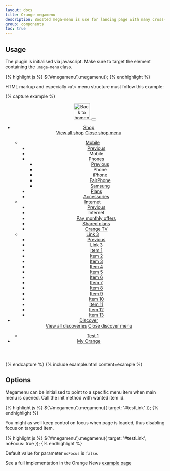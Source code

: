 ```yaml
---
layout: docs
title: Orange megamenu
description: Boosted mega-menu is use for landing page with many cross-link
group: components
toc: true
---
```


## Usage

The plugin is initialised via javascript. Make sure to target the element containing the `.mega-menu` class.

{% highlight js %}
$('#megamenu').megamenu();
{% endhighlight %}

HTML markup and especially `<ul>` menu structure must follow this example:

{% capture example %}
<header role="banner">
    <nav class="navbar navbar-dark navbar-expand-md" role="navigation">
        <div class="container-lg">
          <a class="navbar-brand" href="#">
            <img src="../../dist/img/orange_logo.svg" alt="Back to homepage" title="Back to homepage" width="50" height="50"/>
          </a>
          <button class="navbar-toggler d-md-none collapsed" type="button" 
                  data-toggle="collapse" data-target="#megamenu" 
                  aria-controls="megamenu" aria-expanded="false" aria-label="Toggle navigation">
            <span aria-hidden="true" class="navbar-toggler-icon"></span>
          </button>
          <div class="mega-menu navbar-collapse collapse" id="megamenu">
            <ul class="navbar-nav">
              <li class="nav-item">
                <a class="nav-link" href="#mega-level-1-collapse" data-toggle="collapse">Shop</a>
                <div class="mega-menu-panel collapse" id="mega-level-1-collapse">
                  <div class="container-lg">
                    <a class="nav-link all" href="#">View all shop</a>
                    <a class="nav-link close ml-auto" data-toggle="collapse" href="#mega-level-1-collapse" aria-expanded="false" aria-controls="mega-level-1-collapse" title="Close shop menu">
                      <span class="sr-only">Close shop menu</span>
                    </a>
                  </div>
                  <div class="container-lg">
                    <ul class="navbar-nav">
                      <li class="nav-item col col-md-4">
                        <a class="nav-link" href="#">Mobile</a>
                        <ul class="navbar-nav">
                          <li class="nav-item"><a class="nav-link back" href="#">Previous</a></li>
                          <li class="nav-item"><span class="nav-heading text-primary">Mobile</span></li>
                          <li class="nav-item">
                            <a class="nav-link" href="#">Phones</a>
                            <ul class="navbar-nav">
                              <li class="nav-item"><a class="nav-link back" href="#">Previous</a></li>
                              <li class="nav-item"><span class="nav-heading text-primary">Phone</span></li>
                              <li class="nav-item"><a class="nav-link" href="#">iPhone</a></li>
                              <li class="nav-item"><a class="nav-link" href="#">FairPhone</a></li>
                              <li class="nav-item"><a class="nav-link" href="#">Samsung</a></li>
                            </ul>
                          </li>
                          <li class="nav-item"><a class="nav-link active" href="#">Plans</a></li>
                          <li class="nav-item"><a class="nav-link" href="#">Accessories</a></li>
                        </ul>
                      </li>
                      <li class="nav-item col col-md-4">
                        <a class="nav-link" href="#">Internet</a>
                        <ul class="navbar-nav">
                          <li class="nav-item"><a class="nav-link back" href="#">Previous</a></li>
                          <li class="nav-item"><span class="nav-heading text-primary">Internet</span></li>
                          <li class="nav-item"><a class="nav-link" href="#">Pay monthly offers</a></li>
                          <li class="nav-item"><a class="nav-link" href="#">Shared plans</a></li>
                          <li class="nav-item"><a class="nav-link" href="#">Orange TV</a></li>
                        </ul>
                      </li>
                      <li class="nav-item col col-md-4">
                        <a class="nav-link" href="#">Link 3</a>
                        <ul class="navbar-nav">
                          <li class="nav-item"><a class="nav-link back" href="#">Previous</a></li>
                          <li class="nav-item"><span class="nav-heading text-primary">Link 3</span></li>
                          <li class="nav-item"><a class="nav-link" href="#">Item 1</a></li>
                          <li class="nav-item"><a class="nav-link" href="#">Item 2</a></li>
                          <li class="nav-item"><a class="nav-link" href="#">Item 3</a></li>
                          <li class="nav-item"><a class="nav-link" href="#">Item 4</a></li>
                          <li class="nav-item"><a class="nav-link" href="#">Item 5</a></li>
                          <li class="nav-item"><a class="nav-link" href="#">Item 6</a></li>
                          <li class="nav-item"><a class="nav-link" href="#">Item 7</a></li>
                          <li class="nav-item"><a class="nav-link" href="#">Item 8</a></li>
                          <li class="nav-item"><a class="nav-link" href="#">Item 9</a></li>
                          <li class="nav-item"><a class="nav-link" href="#">Item 10</a></li>
                          <li class="nav-item"><a class="nav-link" href="#">Item 11</a></li>
                          <li class="nav-item"><a class="nav-link" href="#">Item 12</a></li>
                          <li class="nav-item"><a class="nav-link" href="#">Item 13</a></li>
                        </ul>
                      </li>
                    </ul>
                  </div>
                </div>
              </li>
              <li class="nav-item">
                <a class="nav-link" href="#mega-level-2-collapse" data-toggle="collapse">Discover</a>
                <div class="mega-menu-panel collapse" id="mega-level-2-collapse">
                  <div class="container-lg">
                    <a class="nav-link all" href="#">View all discoveries</a>
                    <a class="nav-link close ml-auto" data-toggle="collapse" href="#mega-level-2-collapse" aria-expanded="false" aria-controls="mega-level-2-collapse" title="Close discover menu">
                      <span class="sr-only">Close discover menu</span>
                    </a>
                  </div>
                  <div class="container-lg">
                    <ul class="navbar-nav">
                      <li class="nav-item">
                        <a class="nav-link" href="#">Test 1</a>
                      </li>
                    </ul>
                  </div>
                </div>
              </li>
              <li class="nav-item"><a class="nav-link" href="#">My Orange</a></li>
            </ul>
          </div>
        </div>
      </nav>
</header>
{% endcapture %}
{% include example.html content=example %}

## Options

Megamenu can be initialised to point to a specific menu item when main menu is opened. Call the init method with wanted item id.

{% highlight js %}
$('#megamenu').megamenu({ target: '#testLink' });
{% endhighlight %}

You might as well keep control on focus when page is loaded, thus disabling focus on targeted item.

{% highlight js %}
$('#megamenu').megamenu({ target: '#testLink', noFocus: true });
{% endhighlight %}

Default value for parameter `noFocus` is `false`.

See a full implementation in the Orange News [example page](../../examples/news-template/)
